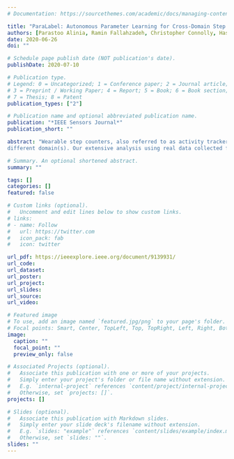 ```yaml
---
# Documentation: https://sourcethemes.com/academic/docs/managing-content/

title: "ParaLabel: Autonomous Parameter Learning for Cross-Domain Step Counting in Wearable Sensors"
authors: [Parastoo Alinia, Ramin Fallahzadeh, Christopher Connolly, Hassan Ghasemzadeh]
date: 2020-06-26
doi: ""

# Schedule page publish date (NOT publication's date).
publishDate: 2020-07-10

# Publication type.
# Legend: 0 = Uncategorized; 1 = Conference paper; 2 = Journal article;
# 3 = Preprint / Working Paper; 4 = Report; 5 = Book; 6 = Book section;
# 7 = Thesis; 8 = Patent
publication_types: ["2"]

# Publication name and optional abbreviated publication name.
publication: "*IEEE Sensors Journal*"
publication_short: ""

abstract: "Wearable step counters, also referred to as activity trackers, have been developed for health and activity monitoring, as well as for step tracking. These trackers, however, produce unreliable measurements during slow walking and when walking with assistive devices (i.e., aided walking). To address this challenge, in this article, we introduce, ParaLabel, a filter-based step counting algorithm that is reliable against various walking velocities and intensities. ParaLabel addresses this problem by learning a filter cut-off frequency autonomously in a new domain without the need for collecting sensor data and manually tuning the algorithm parameter for a different velocity and/or pattern of walking. We formulate this problem as a transfer learning problem in which the new filter cut-off frequency is transferred from a bank containing previously fine-tuned parameters from
different domain(s). Our extensive analysis using real data collected from 15 participants while wearing an accelerometer sensor on their chest, wrist, or left pocket demonstrates the superiority of ParaLabel to two commercially available trackers worn on the same body location, and state-of-the-art techniques. ParaLabel achieves 96.3% − 99.9% accuracy during walking on a treadmill at three different velocities, 98.2% − 99.9% accuracy during walking with a shopping cart, and 89.3%−97.3% accuracy while walking with the aid of a walker."

# Summary. An optional shortened abstract.
summary: ""

tags: []
categories: []
featured: false

# Custom links (optional).
#   Uncomment and edit lines below to show custom links.
# links:
# - name: Follow
#   url: https://twitter.com
#   icon_pack: fab
#   icon: twitter

url_pdf: https://ieeexplore.ieee.org/document/9139931/
url_code:
url_dataset:
url_poster:
url_project:
url_slides:
url_source:
url_video:

# Featured image
# To use, add an image named `featured.jpg/png` to your page's folder.
# Focal points: Smart, Center, TopLeft, Top, TopRight, Left, Right, BottomLeft, Bottom, BottomRight.
image:
  caption: ""
  focal_point: ""
  preview_only: false

# Associated Projects (optional).
#   Associate this publication with one or more of your projects.
#   Simply enter your project's folder or file name without extension.
#   E.g. `internal-project` references `content/project/internal-project/index.md`.
#   Otherwise, set `projects: []`.
projects: []

# Slides (optional).
#   Associate this publication with Markdown slides.
#   Simply enter your slide deck's filename without extension.
#   E.g. `slides: "example"` references `content/slides/example/index.md`.
#   Otherwise, set `slides: ""`.
slides: ""
---
```

